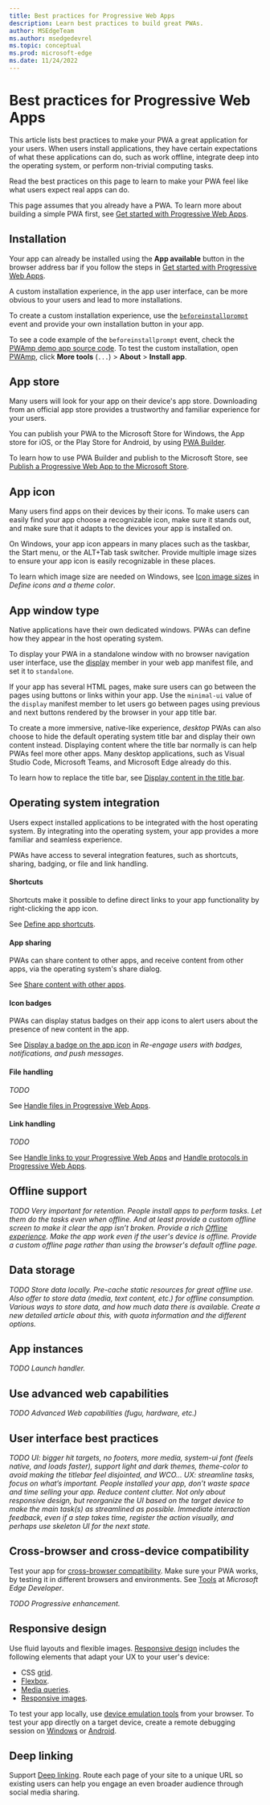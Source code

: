```yaml
---
title: Best practices for Progressive Web Apps
description: Learn best practices to build great PWAs.
author: MSEdgeTeam
ms.author: msedgedevrel
ms.topic: conceptual
ms.prod: microsoft-edge
ms.date: 11/24/2022
---
```

# Best practices for Progressive Web Apps

This article lists best practices to make your PWA a great application for your users. When users install applications, they have certain expectations of what these applications can do, such as work offline, integrate deep into the operating system, or perform non-trivial computing tasks.

Read the best practices on this page to learn to make your PWA feel like what users expect real apps can do.

This page assumes that you already have a PWA. To learn more about building a simple PWA first, see [Get started with Progressive Web Apps](./index.md).


<!-- ====================================================================== -->
## Installation

Your app can already be installed using the **App available** button in the browser address bar if you follow the steps in [Get started with Progressive Web Apps](./index.md).

A custom installation experience, in the app user interface, can be more obvious to your users and lead to more installations.

To create a custom installation experience, use the [`beforeinstallprompt`](https://developer.mozilla.org/docs/Web/API/Window/beforeinstallprompt_event) event and provide your own installation button in your app.

To see a code example of the `beforeinstallprompt` event, check the [PWAmp demo app source code](https://github.com/MicrosoftEdge/Demos/blob/main/pwamp/app.js). To test the custom installation, open [PWAmp](https://microsoftedge.github.io/Demos/pwamp/), click **More tools** (`...`) > **About** > **Install app**.


<!-- ====================================================================== -->
## App store

Many users will look for your app on their device's app store. Downloading from an official app store provides a trustworthy and familiar experience for your users.

You can publish your PWA to the Microsoft Store for Windows, the App store for iOS, or the Play Store for Android, by using [PWA Builder](https://www.pwabuilder.com).

To learn how to use PWA Builder and publish to the Microsoft Store, see [Publish a Progressive Web App to the Microsoft Store](./microsoft-store.md).


<!-- ====================================================================== -->
## App icon

Many users find apps on their devices by their icons. To make users can easily find your app choose a recognizable icon, make sure it stands out, and make sure that it adapts to the devices your app is installed on.

On Windows, your app icon appears in many places such as the taskbar, the Start menu, or the ALT+Tab task switcher. Provide multiple image sizes to ensure your app icon is easily recognizable in these places.

To learn which image size are needed on Windows, see [Icon image sizes](./icon-theme-color.md#icon-image-sizes) in _Define icons and a theme color_.


<!-- ====================================================================== -->
## App window type

Native applications have their own dedicated windows. PWAs can define how they appear in the host operating system.

To display your PWA in a standalone window with no browser navigation user interface, use the [display](https://developer.mozilla.org/docs/Web/Manifest/display) member in your web app manifest file, and set it to `standalone`.

If your app has several HTML pages, make sure users can go between the pages using buttons or links within your app. Use the `minimal-ui` value of the `display` manifest member to let users go between pages using previous and next buttons rendered by the browser in your app title bar.

To create a more immersive, native-like experience, _desktop_ PWAs can also choose to hide the default operating system title bar and display their own content instead. Displaying content where the title bar normally is can help PWAs feel more other apps.  Many desktop applications, such as Visual Studio Code, Microsoft Teams, and Microsoft Edge already do this.

To learn how to replace the title bar, see [Display content in the title bar](./window-controls-overlay.md).


<!-- ====================================================================== -->
## Operating system integration

Users expect installed applications to be integrated with the host operating system. By integrating into the operating system, your app provides a more familiar and seamless experience.

PWAs have access to several integration features, such as shortcuts, sharing, badging, or file and link handling.

#### Shortcuts

Shortcuts make it possible to define direct links to your app functionality by right-clicking the app icon.

See [Define app shortcuts](./shortcuts.md).

#### App sharing

PWAs can share content to other apps, and receive content from other apps, via the operating system's share dialog.

See [Share content with other apps](./share.md).

#### Icon badges

PWAs can display status badges on their app icons to alert users about the presence of new content in the app.

See [Display a badge on the app icon](./notifications-badges.md#display-a-badge-on-the-app-icon) in _Re-engage users with badges, notifications, and push messages_.

#### File handling

_TODO_

See [Handle files in Progressive Web Apps](./handle-files.md).

#### Link handling

_TODO_

See [Handle links to your Progressive Web Apps](./handle-urls.md) and [Handle protocols in Progressive Web Apps](./handle-protocols.md).


<!-- ====================================================================== -->
## Offline support

_TODO_
_Very important for retention. People install apps to perform tasks. Let them do the tasks even when offline. And at least provide a custom offline screen to make it clear the app isn’t broken._
_Provide a rich [Offline experience](./offline.md).  Make the app work even if the user's device is offline.  Provide a custom offline page rather than using the browser's default offline page._


<!-- ====================================================================== -->
## Data storage

_TODO_
_Store data locally. Pre-cache static resources for great offline use. Also offer to store data (media, text content, etc.) for offline consumption. Various ways to store data, and how much data there is available._
_Create a new detailed article about this, with quota information and the different options._


<!-- ====================================================================== -->
## App instances

_TODO_
_Launch handler._


<!-- ====================================================================== -->
## Use advanced web capabilities

_TODO_
_Advanced Web capabilities (fugu, hardware, etc.)_


<!-- ====================================================================== -->
## User interface best practices

_TODO_
_UI: bigger hit targets, no footers, more media, system-ui font (feels native,  and loads faster), support light and dark themes, theme-color to avoid making the titlebar feel disjointed, and WCO…_
_UX: streamline tasks, focus on what’s important. People installed your app, don’t waste space and time selling your app. Reduce content clutter. Not only about responsive design, but reorganize the UI based on the target device to make the main task(s) as streamlined as possible. Immediate interaction feedback, even if a step takes time, register the action visually, and perhaps use skeleton UI for the next state._


<!-- ====================================================================== -->
## Cross-browser and cross-device compatibility

Test your app for [cross-browser compatibility](https://developer.mozilla.org/docs/Learn/Tools_and_testing/Cross_browser_testing).  Make sure your PWA works, by testing it in different browsers and environments.  See [Tools](https://developer.microsoft.com/microsoft-edge/tools/) at _Microsoft Edge Developer_.

_TODO_
_Progressive enhancement._


<!-- ====================================================================== -->
## Responsive design

Use fluid layouts and flexible images.  [Responsive design](https://en.wikipedia.org/wiki/Responsive_web_design) includes the following elements that adapt your UX to your user's device:

*   CSS [grid](https://developer.mozilla.org/docs/Web/CSS/CSS_Grid_Layout).
*   [Flexbox](https://developer.mozilla.org/docs/Web/CSS/CSS_Flexible_Box_Layout).
*   [Media queries](https://developer.mozilla.org/docs/Web/CSS/Media_Queries).
*   [Responsive images](https://developer.mozilla.org/docs/Learn/HTML/Multimedia_and_embedding/Responsive_images).

To test your app locally, use [device emulation tools](../../devtools-guide-chromium/device-mode/testing-other-browsers.md) from your browser.  To test your app directly on a target device, create a remote debugging session on [Windows](../../devtools-guide-chromium/remote-debugging/windows.md) or [Android](../../devtools-guide-chromium/remote-debugging/index.md).


<!-- ====================================================================== -->
## Deep linking

Support [Deep linking](https://en.wikipedia.org/wiki/Deep_linking).  Route each page of your site to a unique URL so existing users can help you engage an even broader audience through social media sharing.
